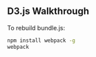 D3.js Walkthrough
-----------------

To rebuild bundle.js:
```bash
npm install webpack -g
webpack
```
